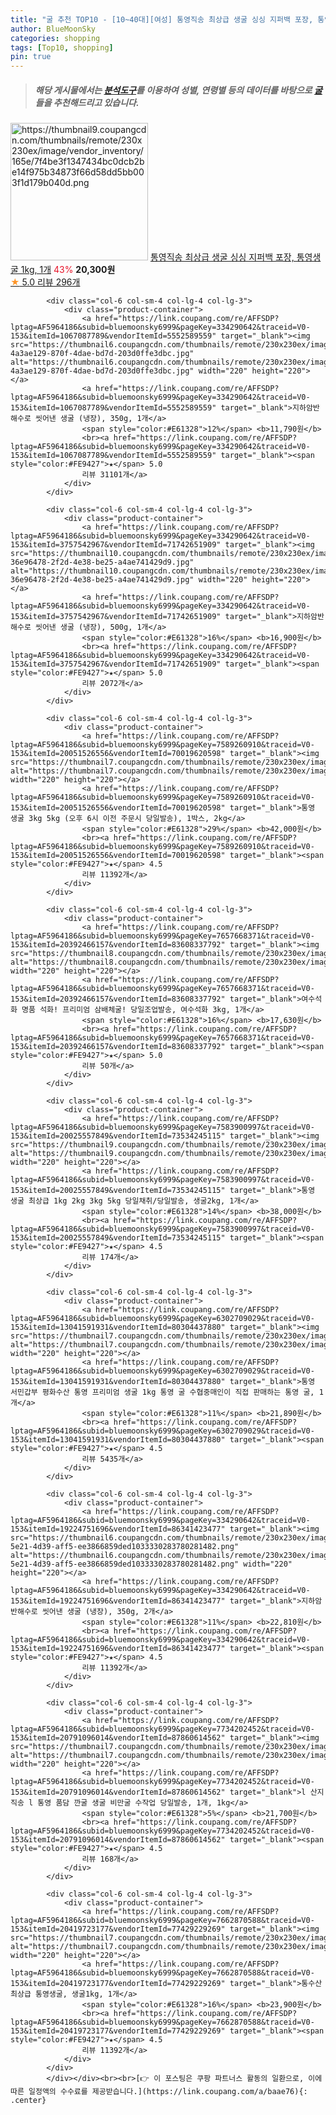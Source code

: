 ```yaml
---
title: "굴 추천 TOP10 - [10~40대][여성] 통영직송 최상급 생굴 싱싱 지퍼백 포장, 통영생굴 1kg, 1개"
author: BlueMoonSky
categories: shopping
tags: [Top10, shopping]
pin: true
---
```


> ##### 해당 게시물에서는 [**분석도구**](https://itemscout.io/)를 이용하여 **성별**, **연령별** 등의 데이터를 바탕으로 [**굴**](https://link.coupang.com/a/baae76)들을 추천해드리고 있습니다.
<div class="container"><div class="row">
            <div class="col-6 col-sm-4 col-lg-4 col-lg-3">
                <div class="product-container">
                    <a href="https://link.coupang.com/re/AFFSDP?lptag=AF5964186&subid=bluemoonsky6999&pageKey=7236159583&traceid=V0-153&itemId=18373763993&vendorItemId=80421916540" target="_blank"><img src="https://thumbnail9.coupangcdn.com/thumbnails/remote/230x230ex/image/vendor_inventory/165e/7f4be3f1347434bc0dcb2be14f975b34873f66d58dd5bb003f1d179b040d.png" alt="https://thumbnail9.coupangcdn.com/thumbnails/remote/230x230ex/image/vendor_inventory/165e/7f4be3f1347434bc0dcb2be14f975b34873f66d58dd5bb003f1d179b040d.png" width="220" height="220"></a>
                    <a href="https://link.coupang.com/re/AFFSDP?lptag=AF5964186&subid=bluemoonsky6999&pageKey=7236159583&traceid=V0-153&itemId=18373763993&vendorItemId=80421916540" target="_blank">통영직송 최상급 생굴 싱싱 지퍼백 포장, 통영생굴 1kg, 1개</a>
                    <span style="color:#E61328">43%</span> <b>20,300원</b>
                    <br><a href="https://link.coupang.com/re/AFFSDP?lptag=AF5964186&subid=bluemoonsky6999&pageKey=7236159583&traceid=V0-153&itemId=18373763993&vendorItemId=80421916540" target="_blank"><span style="color:#FE9427">★</span> 5.0
                    리뷰 296개</a>
                </div>
            </div>
            
            <div class="col-6 col-sm-4 col-lg-4 col-lg-3">
                <div class="product-container">
                    <a href="https://link.coupang.com/re/AFFSDP?lptag=AF5964186&subid=bluemoonsky6999&pageKey=334290642&traceid=V0-153&itemId=1067087789&vendorItemId=5552589559" target="_blank"><img src="https://thumbnail6.coupangcdn.com/thumbnails/remote/230x230ex/image/retail/images/1148554632180587-4a3ae129-870f-4dae-bd7d-203d0ffe3dbc.jpg" alt="https://thumbnail6.coupangcdn.com/thumbnails/remote/230x230ex/image/retail/images/1148554632180587-4a3ae129-870f-4dae-bd7d-203d0ffe3dbc.jpg" width="220" height="220"></a>
                    <a href="https://link.coupang.com/re/AFFSDP?lptag=AF5964186&subid=bluemoonsky6999&pageKey=334290642&traceid=V0-153&itemId=1067087789&vendorItemId=5552589559" target="_blank">지하암반해수로 씻어낸 생굴 (냉장), 350g, 1개</a>
                    <span style="color:#E61328">12%</span> <b>11,790원</b>
                    <br><a href="https://link.coupang.com/re/AFFSDP?lptag=AF5964186&subid=bluemoonsky6999&pageKey=334290642&traceid=V0-153&itemId=1067087789&vendorItemId=5552589559" target="_blank"><span style="color:#FE9427">★</span> 5.0
                    리뷰 31101개</a>
                </div>
            </div>
            
            <div class="col-6 col-sm-4 col-lg-4 col-lg-3">
                <div class="product-container">
                    <a href="https://link.coupang.com/re/AFFSDP?lptag=AF5964186&subid=bluemoonsky6999&pageKey=334290642&traceid=V0-153&itemId=3757542967&vendorItemId=71742651909" target="_blank"><img src="https://thumbnail10.coupangcdn.com/thumbnails/remote/230x230ex/image/retail/images/1148645812670804-36e96478-2f2d-4e38-be25-a4ae741429d9.jpg" alt="https://thumbnail10.coupangcdn.com/thumbnails/remote/230x230ex/image/retail/images/1148645812670804-36e96478-2f2d-4e38-be25-a4ae741429d9.jpg" width="220" height="220"></a>
                    <a href="https://link.coupang.com/re/AFFSDP?lptag=AF5964186&subid=bluemoonsky6999&pageKey=334290642&traceid=V0-153&itemId=3757542967&vendorItemId=71742651909" target="_blank">지하암반해수로 씻어낸 생굴 (냉장), 500g, 1개</a>
                    <span style="color:#E61328">16%</span> <b>16,900원</b>
                    <br><a href="https://link.coupang.com/re/AFFSDP?lptag=AF5964186&subid=bluemoonsky6999&pageKey=334290642&traceid=V0-153&itemId=3757542967&vendorItemId=71742651909" target="_blank"><span style="color:#FE9427">★</span> 5.0
                    리뷰 2072개</a>
                </div>
            </div>
            
            <div class="col-6 col-sm-4 col-lg-4 col-lg-3">
                <div class="product-container">
                    <a href="https://link.coupang.com/re/AFFSDP?lptag=AF5964186&subid=bluemoonsky6999&pageKey=7589260910&traceid=V0-153&itemId=20051526556&vendorItemId=70019620598" target="_blank"><img src="https://thumbnail7.coupangcdn.com/thumbnails/remote/230x230ex/image/vendor_inventory/bf80/b451a61dc51b9416ac680434dbc060a3737a086febe6f47a2a79b29df30f.jpg" alt="https://thumbnail7.coupangcdn.com/thumbnails/remote/230x230ex/image/vendor_inventory/bf80/b451a61dc51b9416ac680434dbc060a3737a086febe6f47a2a79b29df30f.jpg" width="220" height="220"></a>
                    <a href="https://link.coupang.com/re/AFFSDP?lptag=AF5964186&subid=bluemoonsky6999&pageKey=7589260910&traceid=V0-153&itemId=20051526556&vendorItemId=70019620598" target="_blank">통영 생굴 3kg 5kg (오후 6시 이전 주문시 당일발송), 1박스, 2kg</a>
                    <span style="color:#E61328">29%</span> <b>42,000원</b>
                    <br><a href="https://link.coupang.com/re/AFFSDP?lptag=AF5964186&subid=bluemoonsky6999&pageKey=7589260910&traceid=V0-153&itemId=20051526556&vendorItemId=70019620598" target="_blank"><span style="color:#FE9427">★</span> 4.5
                    리뷰 11392개</a>
                </div>
            </div>
            
            <div class="col-6 col-sm-4 col-lg-4 col-lg-3">
                <div class="product-container">
                    <a href="https://link.coupang.com/re/AFFSDP?lptag=AF5964186&subid=bluemoonsky6999&pageKey=7657668371&traceid=V0-153&itemId=20392466157&vendorItemId=83608337792" target="_blank"><img src="https://thumbnail8.coupangcdn.com/thumbnails/remote/230x230ex/image/vendor_inventory/df8d/577470eb431e5cd46c0357b5a901c13916f6c1b386647621246f4714f96f.png" alt="https://thumbnail8.coupangcdn.com/thumbnails/remote/230x230ex/image/vendor_inventory/df8d/577470eb431e5cd46c0357b5a901c13916f6c1b386647621246f4714f96f.png" width="220" height="220"></a>
                    <a href="https://link.coupang.com/re/AFFSDP?lptag=AF5964186&subid=bluemoonsky6999&pageKey=7657668371&traceid=V0-153&itemId=20392466157&vendorItemId=83608337792" target="_blank">여수석화 명품 석화! 프리미엄 삼배체굴! 당일조업발송, 여수석화 3kg, 1개</a>
                    <span style="color:#E61328">16%</span> <b>17,630원</b>
                    <br><a href="https://link.coupang.com/re/AFFSDP?lptag=AF5964186&subid=bluemoonsky6999&pageKey=7657668371&traceid=V0-153&itemId=20392466157&vendorItemId=83608337792" target="_blank"><span style="color:#FE9427">★</span> 5.0
                    리뷰 50개</a>
                </div>
            </div>
            
            <div class="col-6 col-sm-4 col-lg-4 col-lg-3">
                <div class="product-container">
                    <a href="https://link.coupang.com/re/AFFSDP?lptag=AF5964186&subid=bluemoonsky6999&pageKey=7583900997&traceid=V0-153&itemId=20025557849&vendorItemId=73534245115" target="_blank"><img src="https://thumbnail9.coupangcdn.com/thumbnails/remote/230x230ex/image/vendor_inventory/b000/14b545e3dff9dd742c719feaff3ee222a7d72bcc40971bbdf66351abfd12.jpg" alt="https://thumbnail9.coupangcdn.com/thumbnails/remote/230x230ex/image/vendor_inventory/b000/14b545e3dff9dd742c719feaff3ee222a7d72bcc40971bbdf66351abfd12.jpg" width="220" height="220"></a>
                    <a href="https://link.coupang.com/re/AFFSDP?lptag=AF5964186&subid=bluemoonsky6999&pageKey=7583900997&traceid=V0-153&itemId=20025557849&vendorItemId=73534245115" target="_blank">통영 생굴 최상급 1kg 2kg 3kg 5kg 당일채취/당일발송, 생굴2kg, 1개</a>
                    <span style="color:#E61328">14%</span> <b>38,000원</b>
                    <br><a href="https://link.coupang.com/re/AFFSDP?lptag=AF5964186&subid=bluemoonsky6999&pageKey=7583900997&traceid=V0-153&itemId=20025557849&vendorItemId=73534245115" target="_blank"><span style="color:#FE9427">★</span> 4.5
                    리뷰 174개</a>
                </div>
            </div>
            
            <div class="col-6 col-sm-4 col-lg-4 col-lg-3">
                <div class="product-container">
                    <a href="https://link.coupang.com/re/AFFSDP?lptag=AF5964186&subid=bluemoonsky6999&pageKey=6302709029&traceid=V0-153&itemId=13041591931&vendorItemId=80304437880" target="_blank"><img src="https://thumbnail7.coupangcdn.com/thumbnails/remote/230x230ex/image/vendor_inventory/7498/caf73ff168a5e96a851a36e581d2676597fe2b72fc7d39c7577650f6d107.jpg" alt="https://thumbnail7.coupangcdn.com/thumbnails/remote/230x230ex/image/vendor_inventory/7498/caf73ff168a5e96a851a36e581d2676597fe2b72fc7d39c7577650f6d107.jpg" width="220" height="220"></a>
                    <a href="https://link.coupang.com/re/AFFSDP?lptag=AF5964186&subid=bluemoonsky6999&pageKey=6302709029&traceid=V0-153&itemId=13041591931&vendorItemId=80304437880" target="_blank">통영 서민갑부 평화수산 통영 프리미엄 생굴 1kg 통영 굴 수협중매인이 직접 판매하는 통영 굴, 1개</a>
                    <span style="color:#E61328">11%</span> <b>21,890원</b>
                    <br><a href="https://link.coupang.com/re/AFFSDP?lptag=AF5964186&subid=bluemoonsky6999&pageKey=6302709029&traceid=V0-153&itemId=13041591931&vendorItemId=80304437880" target="_blank"><span style="color:#FE9427">★</span> 4.5
                    리뷰 5435개</a>
                </div>
            </div>
            
            <div class="col-6 col-sm-4 col-lg-4 col-lg-3">
                <div class="product-container">
                    <a href="https://link.coupang.com/re/AFFSDP?lptag=AF5964186&subid=bluemoonsky6999&pageKey=334290642&traceid=V0-153&itemId=19224751696&vendorItemId=86341423477" target="_blank"><img src="https://thumbnail6.coupangcdn.com/thumbnails/remote/230x230ex/image/retail/images/10eb543d-5e21-4d39-aff5-ee3866859ded1033330283780281482.png" alt="https://thumbnail6.coupangcdn.com/thumbnails/remote/230x230ex/image/retail/images/10eb543d-5e21-4d39-aff5-ee3866859ded1033330283780281482.png" width="220" height="220"></a>
                    <a href="https://link.coupang.com/re/AFFSDP?lptag=AF5964186&subid=bluemoonsky6999&pageKey=334290642&traceid=V0-153&itemId=19224751696&vendorItemId=86341423477" target="_blank">지하암반해수로 씻어낸 생굴 (냉장), 350g, 2개</a>
                    <span style="color:#E61328">11%</span> <b>22,810원</b>
                    <br><a href="https://link.coupang.com/re/AFFSDP?lptag=AF5964186&subid=bluemoonsky6999&pageKey=334290642&traceid=V0-153&itemId=19224751696&vendorItemId=86341423477" target="_blank"><span style="color:#FE9427">★</span> 4.5
                    리뷰 11392개</a>
                </div>
            </div>
            
            <div class="col-6 col-sm-4 col-lg-4 col-lg-3">
                <div class="product-container">
                    <a href="https://link.coupang.com/re/AFFSDP?lptag=AF5964186&subid=bluemoonsky6999&pageKey=7734202452&traceid=V0-153&itemId=20791096014&vendorItemId=87860614562" target="_blank"><img src="https://thumbnail7.coupangcdn.com/thumbnails/remote/230x230ex/image/vendor_inventory/7910/61c6448acf00e61ead5e3fd8ac6aee473ff2674e015a59ab91134c63f208.png" alt="https://thumbnail7.coupangcdn.com/thumbnails/remote/230x230ex/image/vendor_inventory/7910/61c6448acf00e61ead5e3fd8ac6aee473ff2674e015a59ab91134c63f208.png" width="220" height="220"></a>
                    <a href="https://link.coupang.com/re/AFFSDP?lptag=AF5964186&subid=bluemoonsky6999&pageKey=7734202452&traceid=V0-153&itemId=20791096014&vendorItemId=87860614562" target="_blank">l 산지직송 l 통영 품담 깐굴 생굴 비만굴 수작업 당일발송, 1개, 1kg</a>
                    <span style="color:#E61328">5%</span> <b>21,700원</b>
                    <br><a href="https://link.coupang.com/re/AFFSDP?lptag=AF5964186&subid=bluemoonsky6999&pageKey=7734202452&traceid=V0-153&itemId=20791096014&vendorItemId=87860614562" target="_blank"><span style="color:#FE9427">★</span> 4.5
                    리뷰 168개</a>
                </div>
            </div>
            
            <div class="col-6 col-sm-4 col-lg-4 col-lg-3">
                <div class="product-container">
                    <a href="https://link.coupang.com/re/AFFSDP?lptag=AF5964186&subid=bluemoonsky6999&pageKey=7662870588&traceid=V0-153&itemId=20419723177&vendorItemId=77429229269" target="_blank"><img src="https://thumbnail7.coupangcdn.com/thumbnails/remote/230x230ex/image/vendor_inventory/1f46/070b32493c28b5e5f2ba2afa4c88907d36a1c3bd0de86026e126ec80b809.jpg" alt="https://thumbnail7.coupangcdn.com/thumbnails/remote/230x230ex/image/vendor_inventory/1f46/070b32493c28b5e5f2ba2afa4c88907d36a1c3bd0de86026e126ec80b809.jpg" width="220" height="220"></a>
                    <a href="https://link.coupang.com/re/AFFSDP?lptag=AF5964186&subid=bluemoonsky6999&pageKey=7662870588&traceid=V0-153&itemId=20419723177&vendorItemId=77429229269" target="_blank">통수산 최상급 통영생굴, 생굴1kg, 1개</a>
                    <span style="color:#E61328">16%</span> <b>23,900원</b>
                    <br><a href="https://link.coupang.com/re/AFFSDP?lptag=AF5964186&subid=bluemoonsky6999&pageKey=7662870588&traceid=V0-153&itemId=20419723177&vendorItemId=77429229269" target="_blank"><span style="color:#FE9427">★</span> 4.5
                    리뷰 11392개</a>
                </div>
            </div>
            </div></div><br><br>[👉 이 포스팅은 쿠팡 파트너스 활동의 일환으로, 이에 따른 일정액의 수수료를 제공받습니다.](https://link.coupang.com/a/baae76){: .center}